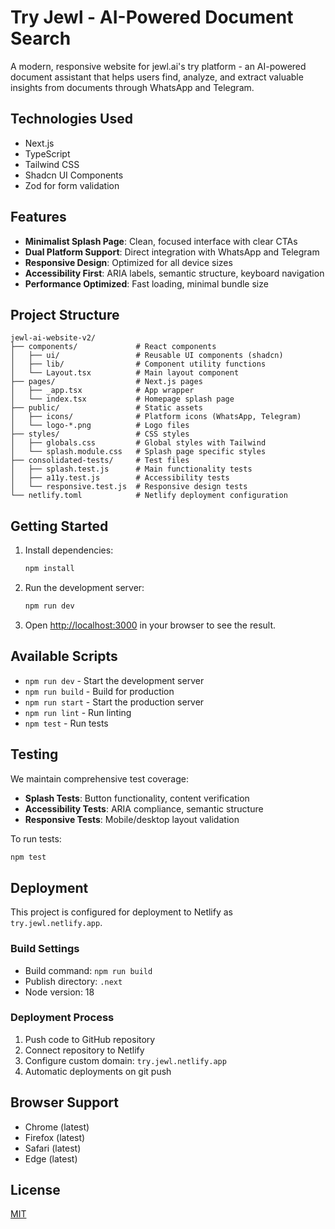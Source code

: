 # Try Jewl - AI-Powered Document Search

A modern, responsive website for jewl.ai's try platform - an AI-powered document assistant that helps users find, analyze, and extract valuable insights from documents through WhatsApp and Telegram.

## Technologies Used

- Next.js
- TypeScript
- Tailwind CSS
- Shadcn UI Components
- Zod for form validation

## Features

- **Minimalist Splash Page**: Clean, focused interface with clear CTAs
- **Dual Platform Support**: Direct integration with WhatsApp and Telegram
- **Responsive Design**: Optimized for all device sizes
- **Accessibility First**: ARIA labels, semantic structure, keyboard navigation
- **Performance Optimized**: Fast loading, minimal bundle size

## Project Structure

```
jewl-ai-website-v2/
├── components/             # React components
│   ├── ui/                 # Reusable UI components (shadcn)
│   ├── lib/                # Component utility functions
│   └── Layout.tsx          # Main layout component
├── pages/                  # Next.js pages
│   ├── _app.tsx            # App wrapper
│   └── index.tsx           # Homepage splash page
├── public/                 # Static assets
│   ├── icons/              # Platform icons (WhatsApp, Telegram)
│   └── logo-*.png          # Logo files
├── styles/                 # CSS styles
│   ├── globals.css         # Global styles with Tailwind
│   └── splash.module.css   # Splash page specific styles
├── consolidated-tests/     # Test files
│   ├── splash.test.js      # Main functionality tests
│   ├── a11y.test.js        # Accessibility tests
│   └── responsive.test.js  # Responsive design tests
└── netlify.toml            # Netlify deployment configuration
```

## Getting Started

1. Install dependencies:
   ```bash
   npm install
   ```

2. Run the development server:
   ```bash
   npm run dev
   ```

3. Open [http://localhost:3000](http://localhost:3000) in your browser to see the result.

## Available Scripts

- `npm run dev` - Start the development server
- `npm run build` - Build for production
- `npm run start` - Start the production server
- `npm run lint` - Run linting
- `npm test` - Run tests

## Testing

We maintain comprehensive test coverage:

- **Splash Tests**: Button functionality, content verification
- **Accessibility Tests**: ARIA compliance, semantic structure
- **Responsive Tests**: Mobile/desktop layout validation

To run tests:
```bash
npm test
```

## Deployment

This project is configured for deployment to Netlify as `try.jewl.netlify.app`.

### Build Settings
- Build command: `npm run build`
- Publish directory: `.next`
- Node version: 18

### Deployment Process
1. Push code to GitHub repository
2. Connect repository to Netlify
3. Configure custom domain: `try.jewl.netlify.app`
4. Automatic deployments on git push

## Browser Support

- Chrome (latest)
- Firefox (latest)  
- Safari (latest)
- Edge (latest)

## License

[MIT](https://choosealicense.com/licenses/mit/)
